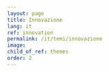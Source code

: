 ```yaml
---
layout: page
title: Innovazione
lang: it
ref: innovation
permalink: /it/temi/innovazione
image:
child_of_ref: themes
order: 2
---
```

